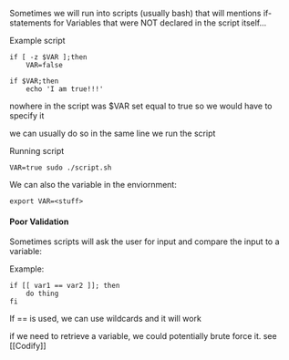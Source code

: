 
Sometimes we will run into scripts (usually bash) that will mentions if-statements for Variables that were NOT declared in the script itself...

Example script
```
if [ -z $VAR ];then
	VAR=false

if $VAR;then
	echo 'I am true!!!'
```

nowhere in the script was $VAR set equal to true so we would have to specify it

we can usually do so in the same line we run the script

Running script
```
VAR=true sudo ./script.sh
```

We can also the variable in the enviornment:
```
export VAR=<stuff>
```


#### Poor Validation
Sometimes scripts will ask the user for input and compare the input to a variable:

Example:
```
if [[ var1 == var2 ]]; then
	do thing
fi
```

If == is used, we can use wildcards and it will work

if we need to retrieve a variable, we could potentially brute force it. see [[Codify]]

